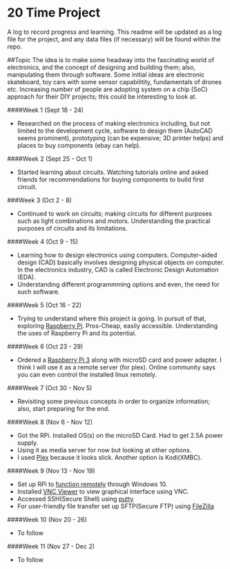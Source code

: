 # 20 Time Project 
A log to record progress and learning. This readme will be updated as a log file for the project, and any data files (if necessary) will be found within the repo. 

##Topic
The idea is to make some headway into the fascinating world of electronics, and the concept of designing and building them; also, manipulating them through software. Some initial ideas are electronic skateboard, toy cars with some sensor capabilitity, fundamentals of drones etc. 
Increasing number of people are adopting system on a chip (SoC) approach for their DIY projects; this could be interesting to look at.

####Week 1 (Sept 18 - 24)
* Researched on the process of making electronics including, but not limited to the development cycle, software to design them (AutoCAD seems prominent), prototyping (can be expensive; 3D printer helps) and places to buy components (ebay can help).

####Week 2 (Sept 25 - Oct 1)
* Started learning about circuits. Watching tutorials online and asked friends for recommendations for buying components to build first circuit.

###Week 3 (Oct 2 - 8)
* Continued to work on circuits; making circuits for different purposes such as light combinations and motors. Understanding the practical purposes of circuits and its limitations. 

####Week 4 (Oct 9 - 15)
* Learning how to design electronics using computers. Computer-aided design (CAD) basically involves designing physical objects on computer. In the electronics industry, CAD is called Electronic Design Automation (EDA).
* Understanding different programmming options and even, the need for such software.  

####Week 5 (Oct 16 - 22)
* Trying to understand where this project is going. In pursuit of that, exploring [Raspberry Pi](https://www.raspberrypi.org/). Pros-Cheap, easily accessible. Understanding the uses of Raspberry Pi and its potential.

####Week 6 (Oct 23 - 29)
* Ordered a [Raspberry Pi 3](https://www.amazon.ca/CanaKit-Raspberry-Micro-Supply-Listed/dp/B01E4HDIO4/ref=sr_1_4?s=pc&ie=UTF8&qid=1479316771&sr=1-4&keywords=raspberry+pi+3) along with microSD card and power adapter. I think I will use it as a remote server (for plex). Online community says you can even control the installed linux remotely. 

####Week 7 (Oct 30 - Nov 5)
* Revisiting some previous concepts in order to organize information; also, start preparing for the end.

####Week 8 (Nov 6 - Nov 12)
* Got the RPi. Installed OS(s) on the microSD Card. Had to get 2.5A power supply. 
* Using it as media server for now but looking at other options. 
* I used [Plex](https://pimylifeup.com/raspberry-pi-plex-server/) because it looks slick. Another option is Kodi(XMBC). 

####Week 9 (Nov 13 - Nov 19)
* Set up RPi to [function remotely](https://www.raspberrypi.org/documentation/remote-access/) through Windows 10. 
* Installed [VNC Viewer](https://www.realvnc.com/download/viewer/) to view graphical interface using VNC.
* Accessed SSH(Secure Shell) using [putty](http://www.chiark.greenend.org.uk/~sgtatham/putty/download.html)
* For user-friendly file transfer set up SFTP(Secure FTP) using [FileZilla](https://filezilla-project.org/)

####Week 10 (Nov 20 - 26)
* To follow

####Week 11 (Nov 27 - Dec 2)
* To follow
